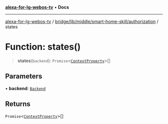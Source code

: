 [**alexa-for-lg-webos-tv**](../../../../../../README.md) • **Docs**

***

[alexa-for-lg-webos-tv](../../../../../../modules.md) / [bridge/lib/middle/smart-home-skill/authorization](../README.md) / states

# Function: states()

> **states**(`backend`): `Promise`\<[`ContextProperty`](../../../../../../common/smart-home-skill/response/interfaces/ContextProperty.md)\>[]

## Parameters

• **backend**: [`Backend`](../../../../backend/classes/Backend.md)

## Returns

`Promise`\<[`ContextProperty`](../../../../../../common/smart-home-skill/response/interfaces/ContextProperty.md)\>[]
